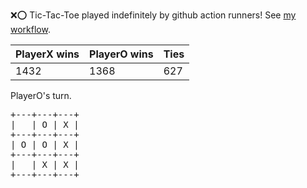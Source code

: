 :x::o: Tic-Tac-Toe played indefinitely by github action runners! See [my workflow](.github/workflows/play.yaml).

|PlayerX wins|PlayerO wins|Ties|
|-|-|-|
|1432|1368|627|

PlayerO's turn.

<pre>
+---+---+---+
|   | O | X |
+---+---+---+
| O | O | X |
+---+---+---+
|   | X | X |
+---+---+---+
</pre>